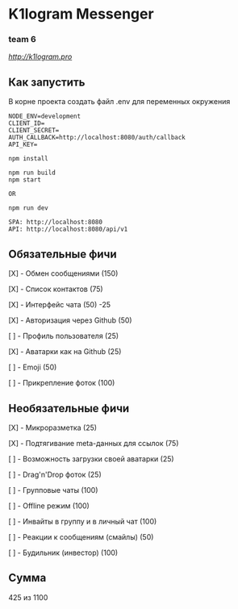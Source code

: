 # K1logram Messenger

### team 6

*http://k1logram.pro*

## Как запустить

В корне проекта создать файл .env для переменных окружения
```
NODE_ENV=development
CLIENT_ID=
CLIENT_SECRET=
AUTH_CALLBACK=http://localhost:8080/auth/callback
API_KEY=
```

```
npm install

npm run build
npm start

OR

npm run dev

SPA: http://localhost:8080
API: http://localhost:8080/api/v1
```

## Обязательные фичи

[X] - Обмен сообщениями (150)

[X] - Список контактов (75)

[X] - Интерфейс чата (50) -25

[X] - Авторизация через Github (50)

[ ] - Профиль пользователя (25)

[X] - Аватарки как на Github (25)

[ ] - Emoji (50)

[ ] - Прикрепление фоток (100)

## Необязательные фичи

[X] - Микроразметка (25)

[X] - Подтягивание meta-данных для ссылок (75)

[ ] - Возможность загрузки своей аватарки (25)

[ ] - Drag'n'Drop фоток (25)

[ ] - Групповые чаты (100)

[ ] - Offline режим (100)

[ ] - Инвайты в группу и в личный чат (100)

[ ] - Реакции к сообщениям (смайлы) (50)

[ ] - Будильник (инвестор) (100)

## Сумма

425 из 1100
